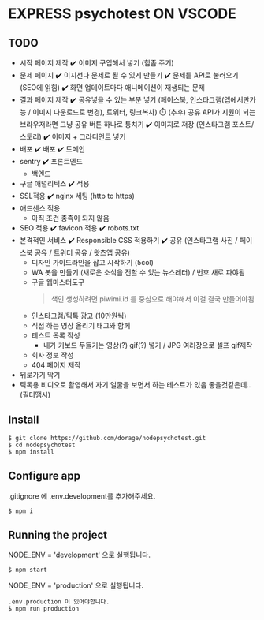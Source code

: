 # EXPRESS psychotest ON VSCODE

## TODO

-   시작 페이지 제작
    ✔️ 이미지 구입해서 넣기 (힘좀 주기)
-   문제 페이지
    ✔️ 이지선다 문제로 될 수 있게 만들기
    ✔️ 문제를 API로 불러오기 (SEO에 읽힘)
    ✔️ 화면 업데이트마다 애니메이션이 재생되는 문제
-   결과 페이지 제작
    ✔️ 공유넣을 수 있는 부분 넣기 (페이스북, 인스타그램(앱에서만가능 / 이미지 다운로드로 변경), 트위터, 링크복사)
    ⏱️ (추후) 공유 API가 지원이 되는 브라우저라면 그냥 공유 버튼 하나로 퉁치기
    ✔️ 이미지로 저장 (인스타그램 포스트/스토리)
    ✔️ 이미지 + 그라디언트 넣기
-   배포
    ✔️ 배포
    ✔️ 도메인
-   sentry
    ✔️ 프론트엔드
    -   백엔드
-   구글 애널리틱스
    ✔️ 적용
-   SSL적용
    ✔️ nginx 세팅 (http to https)
-   애드센스 적용
    -   아직 조건 충족이 되지 않음
-   SEO 적용
    ✔️ favicon 적용
    ✔️ robots.txt
-   본격적인 서비스
    ✔️ Responsible CSS 적용하기
    ✔️ 공유 (인스타그램 사진 / 페이스북 공유 / 트위터 공유 / 왓츠앱 공유)
    -   디자인 가이드라인을 잡고 시작하기 (5col)
    -   WA 봇을 만들기 (새로운 소식을 전할 수 있는 뉴스레터) / 번호 새로 파야됨
    -   구글 웹마스터도구
        > 색인 생성하려면 piwimi.id 를 중심으로 해야해서 이걸 결국 만들어야됨
    -   인스타그램/틱톡 광고 (10만원씩)
    -   직접 하는 영상 올리기 태그와 함께
    -   테스트 목록 작성
        -   내가 키보드 두들기는 영상(?) gif(?) 넣기 / JPG 여러장으로 셀프 gif제작
    -   회사 정보 작성
    -   404 페이지 제작
-   뒤로가기 막기
-   틱톡용 비디오로 촬영해서 자기 얼굴을 보면서 하는 테스트가 있음 좋을것같은데.. (필터땜시)

## Install

    $ git clone https://github.com/dorage/nodepsychotest.git
    $ cd nodepsychotest
    $ npm install

## Configure app

.gitignore 에 .env.development를 추가해주세요.

    $ npm i

## Running the project

NODE_ENV = 'development' 으로 실행됩니다.

    $ npm start

NODE_ENV = 'production' 으로 실행됩니다.

    .env.production 이 있어야합니다.
    $ npm run production

